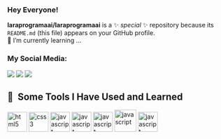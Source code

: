 ### Hey Everyone!
**laraprogramaai/laraprogramaai** is a ✨ _special_ ✨ repository because its `README.md` (this file) appears on your GitHub profile.
<br>
🌱 I’m currently learning ...
 <br>
  ### My Social Media:
 
<div> 
 
  <a href="https://www.instagram.com/laramagalhaestagii/" target="_blank"><img src="https://img.shields.io/badge/-Instagram-%23E4405F?style=for-the-badge&logo=instagram&logoColor=white" target="_blank"></a>
  <a href = "mailto:lara.tagliani0127@gmail.com"><img src="https://img.shields.io/badge/-Gmail-%23333?style=for-the-badge&logo=gmail&logoColor=white" target="_blank"></a>
  <a href="https://www.linkedin.com/in/lara-magalh%C3%A3es-tagliani-230768178/" target="_blank"><img src="https://img.shields.io/badge/-LinkedIn-%230077B5?style=for-the-badge&logo=linkedin&logoColor=white" target="_blank"></a> 
 
</div>

<h2> 🚀 &nbsp;Some Tools I Have Used and Learned</h2>
<p align="left">
<img src="https://cdn.jsdelivr.net/gh/devicons/devicon/icons/html5/html5-original.svg" alt="html5" width="45" height="45"/>
<img src="https://cdn.jsdelivr.net/gh/devicons/devicon/icons/css3/css3-original.svg" alt="css3" width="45" height="45"/>
<img src="https://cdn.jsdelivr.net/gh/devicons/devicon/icons/javascript/javascript-plain.svg" alt="javascript" width="45" height="45"/>
<img src="https://cdn.jsdelivr.net/gh/devicons/devicon/icons/vscode/vscode-original.svg" alt="javascript" width="45" height="45"/>
<img src="https://cdn.jsdelivr.net/gh/devicons/devicon/icons/mysql/mysql-original.svg" alt="javascript" width="45" height="45"/>
<img src="https://cdn.jsdelivr.net/gh/devicons/devicon/icons/csharp/csharp-original.svg" alt="javascript" width="50" height="50"/>
<img src="https://cdn.jsdelivr.net/gh/devicons/devicon/icons/git/git-original.svg" alt="javascript" width="45" height="45"/>
          
</p>
